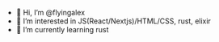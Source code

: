 - 👋 Hi, I’m @flyingalex
- 👀 I’m interested in JS(React/Nextjs)/HTML/CSS, rust, elixir
- 🌱 I’m currently learning rust

<!---
flyingalex/flyingalex is a ✨ special ✨ repository because its `README.md` (this file) appears on your GitHub profile.
You can click the Preview link to take a look at your changes.
--->
